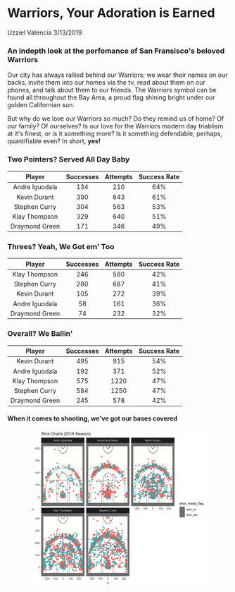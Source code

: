 Warriors, Your Adoration is Earned
================
Uzziel Valencia
3/13/2019

### An indepth look at the perfomance of San Fransisco's beloved Warriors

Our city has always rallied behind our Warriors; we wear their names on our backs, invite them into our homes via the tv, read about them on our phones, and talk about them to our friends. The Warriors symbol can be found all throughout the Bay Area, a proud flag shining bright under our golden Californian sun.

But why do we love our Warriors so much? Do they remind us of home? Of our family? Of ourselves? Is our love for the Warriors modern day triablism at it's finest, or is it something more? Is it something defendable, perhaps, quantifiable even? In short, **yes!**

### Two Pointers? Served All Day Baby

|     Player     | Successes | Attempts | Success Rate |
|:--------------:|:---------:|:--------:|:------------:|
| Andre Iguodala |    134    |    210   |      64%     |
|  Kevin Durant  |    390    |    643   |      61%     |
|  Stephen Curry |    304    |    563   |      53%     |
|  Klay Thompson |    329    |    640   |      51%     |
| Draymond Green |    171    |    346   |      49%     |

### Threes? Yeah, We Got em' Too

|     Player     | Successes | Attempts | Success Rate |
|:--------------:|:---------:|:--------:|:------------:|
|  Klay Thompson |    246    |    580   |      42%     |
|  Stephen Curry |    280    |    687   |      41%     |
|  Kevin Durant  |    105    |    272   |      39%     |
| Andre Iguodala |     58    |    161   |      36%     |
| Draymond Green |     74    |    232   |      32%     |

### Overall? We Ballin'

|     Player     | Successes | Attempts | Success Rate |
|:--------------:|:---------:|:--------:|:------------:|
|  Kevin Durant  |    495    |    915   |      54%     |
| Andre Iguodala |    192    |    371   |      52%     |
|  Klay Thompson |    575    |   1220   |      47%     |
|  Stephen Curry |    584    |   1250   |      47%     |
| Draymond Green |    245    |    578   |      42%     |

#### When it comes to shooting, we've got our bases covered

<img src="../images/gsw-shot-charts.png" width="80%" style="display: block; margin: auto;" />
